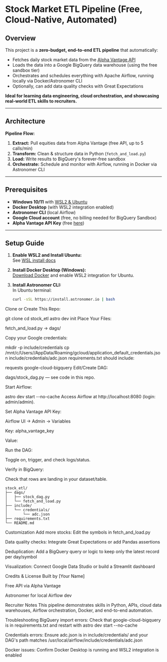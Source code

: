# Stock Market ETL Pipeline (Free, Cloud-Native, Automated)

## Overview

This project is a **zero-budget, end-to-end ETL pipeline** that automatically:
- Fetches daily stock market data from the [Alpha Vantage API](https://www.alphavantage.co)
- Loads the data into a Google BigQuery data warehouse (using the free sandbox tier)
- Orchestrates and schedules everything with Apache Airflow, running locally via Docker/Astronomer CLI
- Optionally, can add data quality checks with Great Expectations

**Ideal for learning data engineering, cloud orchestration, and showcasing real-world ETL skills to recruiters.**

---

## Architecture


**Pipeline Flow:**
1. **Extract:** Pull equities data from Alpha Vantage (free API, up to 5 calls/min)
2. **Transform:** Clean & structure data in Python (`fetch_and_load.py`)
3. **Load:** Write results to BigQuery's forever-free sandbox
4. **Orchestrate:** Schedule and monitor with Airflow, running in Docker via Astronomer CLI

---

## Prerequisites

- **Windows 10/11** with [WSL2 & Ubuntu](https://learn.microsoft.com/en-us/windows/wsl/)
- **Docker Desktop** (with WSL2 integration enabled)
- **Astronomer CLI** (local Airflow)
- **Google Cloud account** (free, no billing needed for BigQuery Sandbox)
- **Alpha Vantage API Key** (free [here](https://www.alphavantage.co/support/#api-key))

---

## Setup Guide

1. **Enable WSL2 and Install Ubuntu:**  
   See [WSL install docs](https://learn.microsoft.com/en-us/windows/wsl/)

2. **Install Docker Desktop (Windows):**  
   [Download Docker](https://www.docker.com/products/docker-desktop/) and enable WSL2 integration for Ubuntu.

3. **Install Astronomer CLI:**  
   In Ubuntu terminal:  
   ```bash
   curl -sSL https://install.astronomer.io | bash
Clone or Create This Repo:

git clone <this-repo>
cd stock_etl
astro dev init
Place Your Files:

fetch_and_load.py → dags/

Copy your Google credentials:

mkdir -p include/credentials
cp /mnt/c/Users/<YourName>/AppData/Roaming/gcloud/application_default_credentials.json include/credentials/adc.json
requirements.txt should include:

requests
google-cloud-bigquery
Edit/Create DAG:

dags/stock_dag.py — see code in this repo.

Start Airflow:


astro dev start --no-cache
Access Airflow at http://localhost:8080 (login: admin/admin).

Set Alpha Vantage API Key:

Airflow UI → Admin → Variables

Key: alpha_vantage_key

Value: <your-api-key>

Run the DAG:

Toggle on, trigger, and check logs/status.

Verify in BigQuery:

Check that rows are landing in your dataset/table.

```
stock_etl/
├── dags/
│   ├── stock_dag.py
│   └── fetch_and_load.py
├── include/
│   └── credentials/
│       └── adc.json
├── requirements.txt
└── README.md
```

Customization
Add more stocks: Edit the symbols in fetch_and_load.py

Data quality checks: Integrate Great Expectations or add Pandas assertions

Deduplication: Add a BigQuery query or logic to keep only the latest record per day/symbol

Visualization: Connect Google Data Studio or build a Streamlit dashboard

Credits & License
Built by [Your Name]

Free API via Alpha Vantage

Astronomer for local Airflow dev

Recruiter Notes
This pipeline demonstrates skills in Python, APIs, cloud data warehouses, Airflow orchestration, Docker, and end-to-end automation.

Troubleshooting
BigQuery import errors: Check that google-cloud-bigquery is in requirements.txt and restart with astro dev start --no-cache

Credentials errors: Ensure adc.json is in include/credentials/ and your DAG's path matches /usr/local/airflow/include/credentials/adc.json

Docker issues: Confirm Docker Desktop is running and WSL2 integration is enabled

